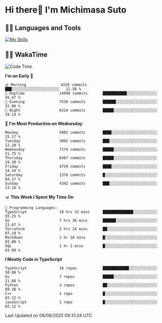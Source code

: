 # Hi there👋 I'm Michimasa Suto

## 🧑‍💻 Languages and Tools
[![My Skills](https://skillicons.dev/icons?i=ts,nextjs,react,go,python,aws,terraform)](https://skillicons.dev)

<!--
**Suto-Michimasa/Suto-Michimasa** is a ✨ _special_ ✨ repository because its `README.md` (this file) appears on your GitHub profile.

Here are some ideas to get you started:

- 🔭 I’m currently working on ...
- 🌱 I’m currently learning ...
- 👯 I’m looking to collaborate on ...
- 🤔 I’m looking for help with ...
- 💬 Ask me about ...
- 📫 How to reach me: ...
- 😄 Pronouns: ...
- ⚡ Fun fact: ...
-->
<!--
## 💎 Github Stats

<div>
  <img height="170" align="left" src="https://github-readme-stats.vercel.app/api?username=Suto-michimasa&count_private=true&show_icons=true&theme=dark" />
  <img height="170" src="https://github-readme-stats.vercel.app/api/top-langs/?username=Suto-michimasa&langs_count=8&layout=compact&theme=dark" />
</div>
-->
<!-- ## 🏆 GitHub Profile Trophy

<img width="800" src="https://github-profile-trophy.vercel.app/?username=Suto-michimasa&theme=onedark&no-frame=true"/>
 -->

## 🧑‍💻 WakaTime
<!--START_SECTION:waka-->
![Code Time](http://img.shields.io/badge/Code%20Time-941%20hrs%2043%20mins-blue)

**I'm an Early 🐤** 

```text
🌞 Morning                4150 commits        ███░░░░░░░░░░░░░░░░░░░░░░   12.58 % 
🌆 Daytime                14998 commits       ███████████░░░░░░░░░░░░░░   45.47 % 
🌃 Evening                7520 commits        ██████░░░░░░░░░░░░░░░░░░░   22.80 % 
🌙 Night                  6314 commits        █████░░░░░░░░░░░░░░░░░░░░   19.14 % 
```
📅 **I'm Most Productive on Wednesday** 

```text
Monday                   5002 commits        ████░░░░░░░░░░░░░░░░░░░░░   15.17 % 
Tuesday                  3992 commits        ███░░░░░░░░░░░░░░░░░░░░░░   12.10 % 
Wednesday                7174 commits        █████░░░░░░░░░░░░░░░░░░░░   21.75 % 
Thursday                 6367 commits        █████░░░░░░░░░░░░░░░░░░░░   19.30 % 
Friday                   4729 commits        ████░░░░░░░░░░░░░░░░░░░░░   14.34 % 
Saturday                 1376 commits        █░░░░░░░░░░░░░░░░░░░░░░░░   04.17 % 
Sunday                   4342 commits        ███░░░░░░░░░░░░░░░░░░░░░░   13.16 % 
```


📊 **This Week I Spent My Time On** 

```text
💬 Programming Languages: 
TypeScript               18 hrs 32 mins      ██████████████░░░░░░░░░░░   55.25 % 
Go                       7 hrs 36 mins       ██████░░░░░░░░░░░░░░░░░░░   22.67 % 
Terraform                2 hrs 24 mins       ██░░░░░░░░░░░░░░░░░░░░░░░   07.18 % 
Markdown                 1 hr 16 mins        █░░░░░░░░░░░░░░░░░░░░░░░░   03.80 % 
SQL                      1 hr 2 mins         █░░░░░░░░░░░░░░░░░░░░░░░░   03.09 % 
```

**I Mostly Code in TypeScript** 

```text
TypeScript               16 repos            ████████████░░░░░░░░░░░░░   50.00 % 
Go                       7 repos             █████░░░░░░░░░░░░░░░░░░░░   21.88 % 
Python                   3 repos             ██░░░░░░░░░░░░░░░░░░░░░░░   09.38 % 
C++                      1 repo              █░░░░░░░░░░░░░░░░░░░░░░░░   03.12 % 
JavaScript               1 repo              █░░░░░░░░░░░░░░░░░░░░░░░░   03.12 % 
```




 Last Updated on 08/06/2025 09:31:24 UTC
<!--END_SECTION:waka-->
